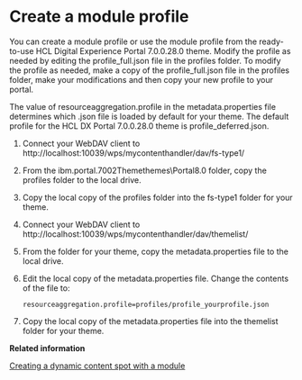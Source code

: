 # Create a module profile

You can create a module profile or use the module profile from the ready-to-use HCL Digital Experience Portal 7.0.0.28.0 theme. Modify the profile as needed by editing the profile\_full.json file in the profiles folder. To modify the profile as needed, make a copy of the profile\_full.json file in the profiles folder, make your modifications and then copy your new profile to your portal.

The value of resourceaggregation.profile in the metadata.properties file determines which .json file is loaded by default for your theme. The default profile for the HCL DX Portal 7.0.0.28.0 theme is profile\_deferred.json.

1.  Connect your WebDAV client to http://localhost:10039/wps/mycontenthandler/dav/fs-type1/

2.  From the ibm.portal.7002Themethemes\\Portal8.0 folder, copy the profiles folder to the local drive.

3.  Copy the local copy of the profiles folder into the fs-type1 folder for your theme.

4.  Connect your WebDAV client to http://localhost:10039/wps/mycontenthandler/dav/themelist/

5.  From the folder for your theme, copy the metadata.properties file to the local drive.

6.  Edit the local copy of the metadata.properties file. Change the contents of the file to:

    ```
    resourceaggregation.profile=profiles/profile_yourprofile.json
    ```

7.  Copy the local copy of the metadata.properties file into the themelist folder for your theme.


**Related information**  


[Creating a dynamic content spot with a module ](../rwd/rwd_define_mod_override.md)


